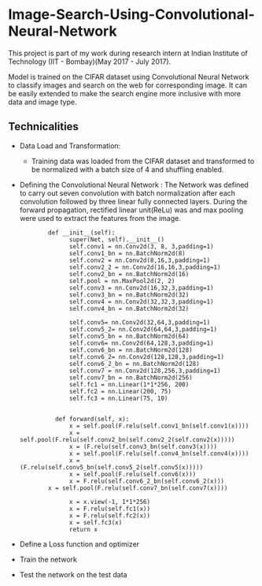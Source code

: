 # Image-Search-Using-Convolutional-Neural-Network

This project is part of my work during research intern at Indian Institute of Technology (IIT - Bombay)(May 2017 - July 2017). 

Model is trained on the CIFAR dataset using Convolutional Neural Network to classify images and search on the web for corresponding image. It can be easily extended to make the search engine more inclusive with more data and image type.

## Technicalities

* Data Load and Transformation: 
  * Training data was loaded from the CIFAR dataset and transformed to be normalized with a batch size of 4 and shuffling enabled.
* Defining the Convolutional Neural Network :
  The Network was defined to carry out seven convolution with batch normalization after each convolution followed by three linear fully connected layers.
  During the forward propagation, rectified linear unit(ReLu) was and max pooling were used to extract the features from the image.
              
              
              def __init__(self):
                    super(Net, self).__init__()
                    self.conv1 = nn.Conv2d(3, 8, 3,padding=1)
                    self.conv1_bn = nn.BatchNorm2d(8)
                    self.conv2 = nn.Conv2d(8,16,3,padding=1)
                    self.conv2_2 = nn.Conv2d(16,16,3,padding=1)
                    self.conv2_bn = nn.BatchNorm2d(16)
                    self.pool = nn.MaxPool2d(2, 2)
                    self.conv3 = nn.Conv2d(16,32,3,padding=1)
                    self.conv3_bn = nn.BatchNorm2d(32)
                    self.conv4 = nn.Conv2d(32,32,3,padding=1)
                    self.conv4_bn = nn.BatchNorm2d(32)

                    self.conv5= nn.Conv2d(32,64,3,padding=1)
                    self.conv5_2= nn.Conv2d(64,64,3,padding=1)
                    self.conv5_bn = nn.BatchNorm2d(64)
                    self.conv6= nn.Conv2d(64,128,3,padding=1)
                    self.conv6_bn = nn.BatchNorm2d(128)
                    self.conv6_2= nn.Conv2d(128,128,3,padding=1)
                    self.conv6_2_bn = nn.BatchNorm2d(128)
                    self.conv7 = nn.Conv2d(128,256,3,padding=1)
                    self.conv7_bn = nn.BatchNorm2d(256)
                    self.fc1 = nn.Linear(1*1*256, 200)
                    self.fc2 = nn.Linear(200, 75)
                    self.fc3 = nn.Linear(75, 10)


                def forward(self, x):
                    x = self.pool(F.relu(self.conv1_bn(self.conv1(x))))
                    x = self.pool(F.relu(self.conv2_bn(self.conv2_2(self.conv2(x)))))
                    x = (F.relu(self.conv3_bn(self.conv3(x))))
                    x = self.pool(F.relu(self.conv4_bn(self.conv4(x))))
                    x = (F.relu(self.conv5_bn(self.conv5_2(self.conv5(x)))))
                    x = self.pool(F.relu(self.conv6(x)))
                    x = F.relu(self.conv6_2_bn(self.conv6_2(x)))
              x = self.pool(F.relu(self.conv7_bn(self.conv7(x))))
                   
                    x = x.view(-1, 1*1*256)
                    x = F.relu(self.fc1(x))
                    x = F.relu(self.fc2(x))
                    x = self.fc3(x)
                    return x
                    
* Define a Loss function and optimizer
* Train the network
* Test the network on the test data
 







